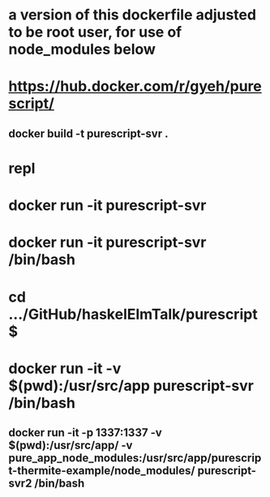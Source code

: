

# a version of this dockerfile adjusted to be root user, for use of node_modules below
# https://hub.docker.com/r/gyeh/purescript/

## docker build -t purescript-svr .

# repl
# docker run -it purescript-svr

# docker run -it purescript-svr /bin/bash

# cd .../GitHub/haskelElmTalk/purescript$

# docker run -it -v $(pwd):/usr/src/app purescript-svr /bin/bash

## docker run -it -p 1337:1337 -v $(pwd):/usr/src/app/ -v pure_app_node_modules:/usr/src/app/purescript-thermite-example/node_modules/ purescript-svr2 /bin/bash
